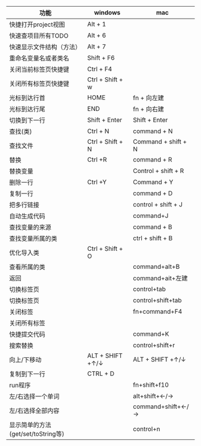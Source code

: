 |功能|windows|mac|
|---|---|---
|快捷打开project视图|Alt + 1 |
|快速查项目所有TODO|Alt + 6 |
|快速显示文件结构（方法）|Alt + 7 |
|重命名变量名或者类名|Shift + F6|
|关闭当前标签页快捷键|Ctrl + F4|
|关闭所有标签页快捷键|Ctrl + Shift + w|
|光标到达行首|HOME | fn + 向左建
|光标到达行尾|END | fn + 向右建
|切换到下一行|Shift + Enter | Shift + Enter
|查找(类)|Ctrl + N|command + N
|查找文件|Ctrl + Shift + N | Command + shift + N
|替换|Ctrl +R |command + R
|替换变量||Control + shift + R
|删除一行|Ctrl +Y | Command + Y
|复制一行 ||command + D
|把多行链接 ||control + shift + J
|自动生成代码 ||command+J
|查找变量的来源 ||command + B 
|查找变量所属的类|| ctrl + shift + B	
|优化导入类|Ctrl + Shift + O | 	
|查看所属的类|| command+alt+B
|返回       ||command+ait+左建
|切换标签页  || control+tab 
|切换标签页  || control+shift+tab
|关闭标签     ||fn+command+F4
|关闭所有标签  ||
|快捷提交代码|| command+K
|搜索替换||control+shift+r
|向上/下移动| ALT + SHIFT +↑/↓| ALT + SHIFT +↑/↓
|复制到下一行 | CTRL + D | 
|run程序||fn+shift+f10
|左/右选择一个单词||alt+shift+←/→
|左/右选择全部内容||command+shift+←/→
|显示简单的方法(get/set/toString等)||control+n

